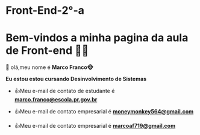 # Front-End-2°-a
# Bem-vindos a minha pagina da aula de Front-end 💪😄
🙉 olá,meu nome é **Marco Franco🐵**

**Eu estou estou cursando Desinvolvimento de Sistemas**


- :+1:Meu e-mail de contato de estudante é **marco.franco@escola.pr.gov.br**

- :+1:Meu e-mail de contato empresarial é **moneymonkey564@gmail.com**
  
- :+1:Meu e-mail de contato empresarial é **marcoaf719@gmail.com**
 
